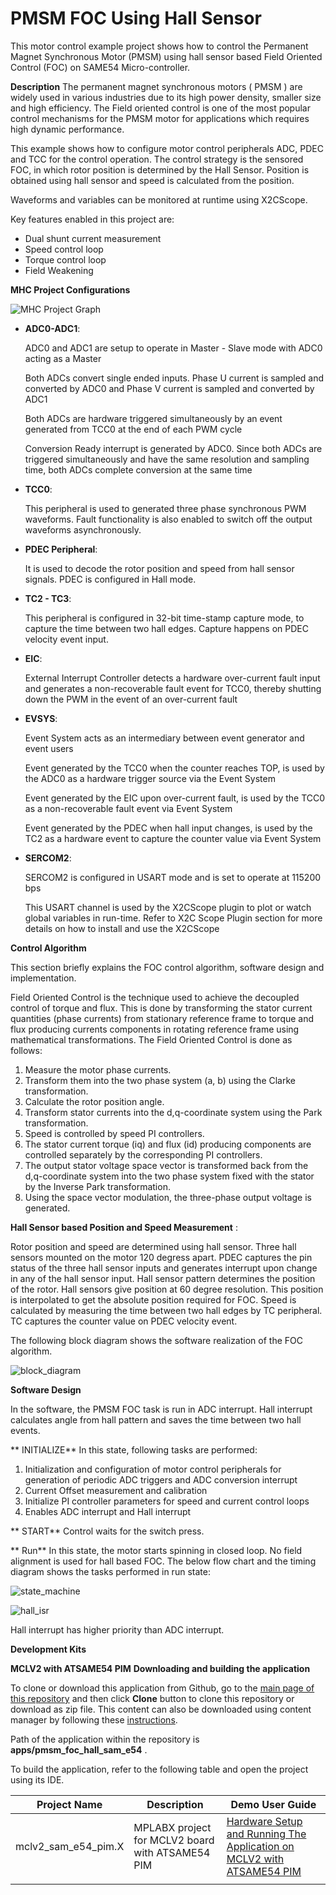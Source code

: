 # PMSM FOC Using Hall Sensor

This motor control example project shows how to control the Permanent Magnet Synchronous Motor (PMSM) using hall sensor  based Field Oriented Control (FOC) on SAME54 Micro-controller.

**Description**
The permanent magnet synchronous motors ( PMSM ) are widely used in various industries due to its high power density, smaller size and high efficiency. The Field oriented control is one of the most popular control mechanisms for the PMSM motor for applications which requires high dynamic performance.

This example shows how to configure motor control peripherals ADC, PDEC and TCC for the control operation. The control strategy is the sensored FOC, in which rotor position is determined by the Hall Sensor. Position is obtained using hall sensor and speed is calculated from the position.

Waveforms and variables can be monitored at runtime using X2CScope. 

Key features enabled in this project are:

- Dual shunt current measurement
- Speed control loop
- Torque control loop
- Field Weakening


**MHC Project Configurations**

![MHC Project Graph](GUID-CCD517D4-24A5-4E12-ABA4-93F61D0C00D4-low.jpg)


- **ADC0-ADC1**: 

   ADC0 and ADC1 are setup to operate in Master - Slave mode with ADC0 acting as a Master

   Both ADCs convert single ended inputs. Phase U current is sampled and converted by ADC0 and Phase V current is sampled and converted by ADC1

   Both ADCs are hardware triggered simultaneously by an event generated from TCC0 at the end of each PWM cycle

   Conversion Ready interrupt is generated by ADC0. Since both ADCs are triggered simultaneously and have the same resolution and sampling time, both ADCs complete conversion at the same time

- **TCC0**: 

    This peripheral is used to generated three phase synchronous PWM waveforms. Fault functionality is also enabled to switch off the output waveforms asynchronously.

- **PDEC Peripheral**:

    It is used to decode the rotor position and speed from hall sensor signals. PDEC is configured in Hall mode.

- **TC2 - TC3**:

    This peripheral is configured in 32-bit time-stamp capture mode, to capture the time between two hall edges.
    Capture happens on PDEC velocity event input.

- **EIC**:

    External Interrupt Controller detects a hardware over-current fault input and generates a non-recoverable fault event for TCC0, thereby shutting down the PWM in the event of an over-current fault

- **EVSYS**:

    Event System acts as an intermediary between event generator and event users

    Event generated by the TCC0 when the counter reaches TOP, is used by the ADC0 as a hardware trigger source via the Event System

    Event generated by the EIC upon over-current fault, is used by the TCC0 as a non-recoverable fault event via Event System

    Event generated by the PDEC when hall input changes, is used by the TC2 as a hardware event to capture the counter value via Event System

- **SERCOM2**:

    SERCOM2 is configured in USART mode and is set to operate at 115200 bps

    This USART channel is used by the X2CScope plugin to plot or watch global variables in run-time. Refer to X2C Scope Plugin section for more details on how to install and use the X2CScope

**Control Algorithm**

This section briefly explains the FOC control algorithm, software design and implementation. 

Field Oriented Control is the technique used to achieve the decoupled control of torque and flux. This is done by transforming the stator current quantities (phase currents) from stationary reference frame to torque and flux producing currents components in rotating reference frame using mathematical transformations. The Field Oriented Control is done as follows: 

1. Measure the motor phase currents. 
2. Transform them into the two phase system (a, b) using the Clarke transformation. 
3. Calculate the rotor position angle. 
4. Transform stator currents into the d,q-coordinate system using the Park transformation. 
5. Speed is controlled by speed PI controllers.
6. The stator current torque (iq) and flux (id) producing components are controlled separately by the corresponding PI controllers. 
7. The output stator voltage space vector is transformed back from the d,q-coordinate system into the two phase system fixed with the stator by the Inverse Park transformation. 
8. Using the space vector modulation, the three-phase output voltage is generated. 

**Hall Sensor based Position and Speed Measurement** :

Rotor position and speed are determined using hall sensor. Three hall sensors mounted on the motor 120 degress apart. PDEC captures the pin status of the three hall sensor inputs and generates interrupt upon change in any of the hall sensor input. Hall sensor pattern determines the position of the rotor. Hall sensors give position at 60 degree resolution. This position is interpolated to get the absolute position required for FOC.
Speed is calculated by measuring the time between two hall edges by TC peripheral. TC captures the counter value on PDEC velocity event. 

The following block diagram shows the software realization of the FOC algorithm.

![block_diagram](GUID-FBF5234A-0570-49FD-AF1D-AB620289E39F-low.jpg)

**Software Design**

In the software, the PMSM FOC task is run in ADC interrupt. Hall interrupt calculates angle from hall pattern and saves the time between two hall events. 

** INITIALIZE**
In this state, following tasks are performed:
1. Initialization and configuration of motor control peripherals for generation of periodic ADC triggers and ADC conversion interrupt
2. Current Offset measurement and calibration
3. Initialize PI controller parameters for speed and current control loops
4. Enables ADC interrupt and Hall interrupt

** START**
Control waits for the switch press.

** Run**
In this state, the motor starts spinning in closed loop. No field alignment is used for hall based FOC. The below flow chart and the timing diagram shows the tasks performed in run state:

![state_machine](images/hall_foc_same54_control_flow.jpg)

![hall_isr](GUID-4122E5B3-93E1-4AF6-8CD5-605B00E53018-low.jpg)

Hall interrupt has higher priority than ADC interrupt. 

**Development Kits**

**MCLV2 with ATSAME54 PIM**
**Downloading and building the application**

To clone or download this application from Github, go to the [main page of this repository](https://github.com/Microchip-MPLAB-Harmony/mc_apps_sam_d5x_e5x) and then click **Clone** button to clone this repository or download as zip file.
This content can also be downloaded using content manager by following these [instructions](https://github.com/Microchip-MPLAB-Harmony/contentmanager/wiki).

Path of the application within the repository is **apps/pmsm_foc_hall_sam_e54** .

To build the application, refer to the following table and open the project using its IDE.

| Project Name      | Description                                    | Demo User Guide |
| ----------------- | ---------------------------------------------- | --------------- |
| mclv2_sam_e54_pim.X | MPLABX project for MCLV2 board with ATSAME54 PIM | [Hardware Setup and Running The Application on MCLV2 with ATSAME54 PIM](GUID-F21C756E-F98B-4077-ADF3-063DA37736E2.md) |
||||



